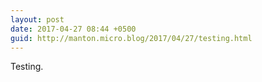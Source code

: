 ```yaml
---
layout: post
date: 2017-04-27 08:44 +0500
guid: http://manton.micro.blog/2017/04/27/testing.html
---
```

Testing.
